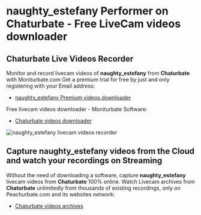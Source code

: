 # naughty_estefany Performer on Chaturbate - Free LiveCam videos downloader

## Chaturbate Live Videos Recorder

Monitor and record livecam videos of **naughty_estefany** from **Chaturbate** with Moniturbate.com
Get a premium trial for free by just and only registering with your Email address:
* [naughty_estefany Premium videos downloader](https://moniturbate.com/request-demo-licence-key.html)

Free livecam videos downloader - Moniturbate Software:
* [Chaturbate videos downloader](https://moniturbate.com/moniturbate-download-software.html)

![naughty_estefany livecam videos recorder](https://peachurnet.com/templates/moniturbate-software.png)


## Capture naughty_estefany videos from the Cloud and watch your recordings on Streaming

Without the need of downloading a software, capture **naughty_estefany** livecam videos from **Chaturbate** 100% online.
Watch Livecam archives from **Chaturbate** unlimitedly from thousands of existing recordings, only on Peachurbate.com and its websites network:
* [Chaturbate videos archives](https://peachurnet.com/)